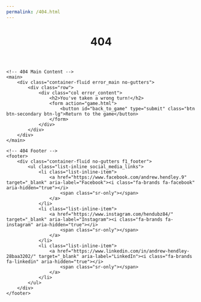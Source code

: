 ```yaml
---
permalink: /404.html
---
```

<!DOCTYPE html>
<html lang="en">
<head>
    <meta charset="UTF-8">
    <meta name="viewport" content="width=device-width, initial-scale=1.0">
    <link rel="stylesheet" href="https://cdn.jsdelivr.net/npm/bootstrap@4.3.1/dist/css/bootstrap.min.css" integrity="sha384-ggOyR0iXCbMQv3Xipma34MD+dH/1fQ784/j6cY/iJTQUOhcWr7x9JvoRxT2MZw1T" crossorigin="anonymous">
    <script src="https://kit.fontawesome.com/4a320e2c4d.js" crossorigin="anonymous"></script>
    <link rel="stylesheet" href="assets/css/style.css" type="text/css">
    <title>You've taken a wrong turn...</title>
</head>
<body>
    <!-- 404 Header -->
    <header>
        <div class="container-fluid error_header no-gutters">
            <h1>404</h1>
        </div>
    </header>

    <!-- 404 Main Content -->
    <main>
        <div class="container-fluid error_main no-gutters">
            <div class="row">
                <div class="col error_content">
                    <h2>You've taken a wrong turn!</h2>
                    <form action="game.html">
                        <button id="back_to_game" type="submit" class="btn btn-secondary btn-lg">Return to the game</button>
                    </form>
                </div>
            </div>
        </div>
    </main>

    <!-- 404 Footer -->
    <footer>
        <div class="container-fluid no-gutters f1_footer">
            <ul class="list-inline social_media_links">
                <li class="list-inline-item">
                    <a href="https://www.facebook.com/andrew.hendley.9" target="_blank" aria-label="Facebook"><i class="fa-brands fa-facebook" aria-hidden="true"></i>
                        <span class="sr-only"></span>
                    </a>
                </li>
                <li class="list-inline-item">
                    <a href="https://www.instagram.com/hendubz84/" target="_blank" aria-label="Instagram"><i class="fa-brands fa-instagram" aria-hidden="true"></i>
                        <span class="sr-only"></span>
                    </a>
                </li>
                <li class="list-inline-item">
                    <a href="https://www.linkedin.com/in/andrew-hendley-28baa3202/" target="_blank" aria-label="LinkedIn"><i class="fa-brands fa-linkedin" aria-hidden="true"></i>
                        <span class="sr-only"></span>
                    </a>
                </li>
            </ul>
        </div>
    </footer>
</body>
</html>

